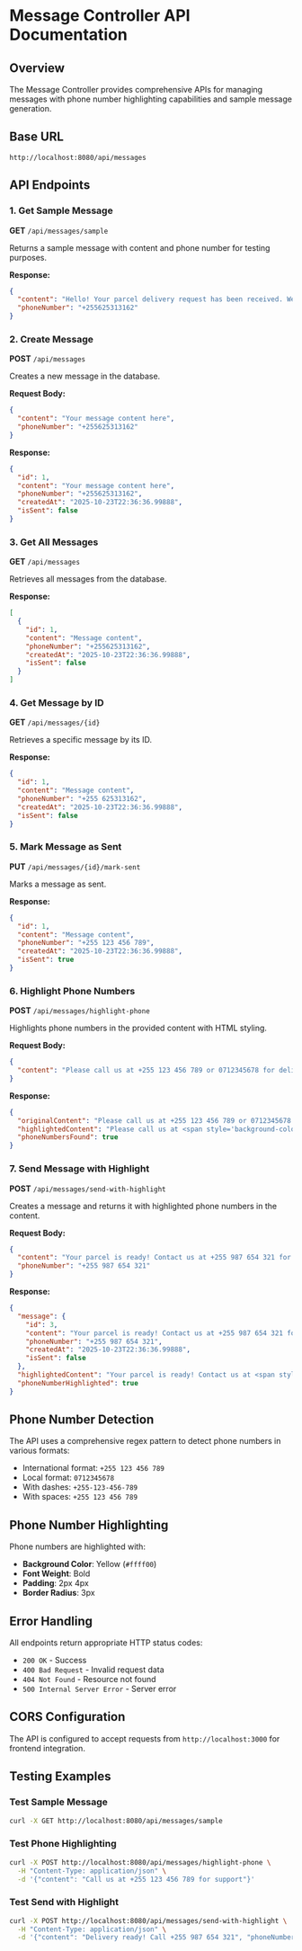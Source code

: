 # Message Controller API Documentation

## Overview
The Message Controller provides comprehensive APIs for managing messages with phone number highlighting capabilities and sample message generation.

## Base URL
```
http://localhost:8080/api/messages
```

## API Endpoints

### 1. Get Sample Message
**GET** `/api/messages/sample`

Returns a sample message with content and phone number for testing purposes.

**Response:**
```json
{
  "content": "Hello! Your parcel delivery request has been received. We will contact you shortly to confirm delivery details. Thank you for choosing our service!",
  "phoneNumber": "+255625313162"
}
```

### 2. Create Message
**POST** `/api/messages`

Creates a new message in the database.

**Request Body:**
```json
{
  "content": "Your message content here",
  "phoneNumber": "+255625313162"
}
```

**Response:**
```json
{
  "id": 1,
  "content": "Your message content here",
  "phoneNumber": "+255625313162",
  "createdAt": "2025-10-23T22:36:36.99888",
  "isSent": false
}
```

### 3. Get All Messages
**GET** `/api/messages`

Retrieves all messages from the database.

**Response:**
```json
[
  {
    "id": 1,
    "content": "Message content",
    "phoneNumber": "+255625313162",
    "createdAt": "2025-10-23T22:36:36.99888",
    "isSent": false
  }
]
```

### 4. Get Message by ID
**GET** `/api/messages/{id}`

Retrieves a specific message by its ID.

**Response:**
```json
{
  "id": 1,
  "content": "Message content",
  "phoneNumber": "+255 625313162",
  "createdAt": "2025-10-23T22:36:36.99888",
  "isSent": false
}
```

### 5. Mark Message as Sent
**PUT** `/api/messages/{id}/mark-sent`

Marks a message as sent.

**Response:**
```json
{
  "id": 1,
  "content": "Message content",
  "phoneNumber": "+255 123 456 789",
  "createdAt": "2025-10-23T22:36:36.99888",
  "isSent": true
}
```

### 6. Highlight Phone Numbers
**POST** `/api/messages/highlight-phone`

Highlights phone numbers in the provided content with HTML styling.

**Request Body:**
```json
{
  "content": "Please call us at +255 123 456 789 or 0712345678 for delivery updates"
}
```

**Response:**
```json
{
  "originalContent": "Please call us at +255 123 456 789 or 0712345678 for delivery updates",
  "highlightedContent": "Please call us at <span style='background-color: #ffff00; font-weight: bold; padding: 2px 4px; border-radius: 3px;'>+255 123 456 789</span> or <span style='background-color: #ffff00; font-weight: bold; padding: 2px 4px; border-radius: 3px;'>0712345678</span> for delivery updates",
  "phoneNumbersFound": true
}
```

### 7. Send Message with Highlight
**POST** `/api/messages/send-with-highlight`

Creates a message and returns it with highlighted phone numbers in the content.

**Request Body:**
```json
{
  "content": "Your parcel is ready! Contact us at +255 987 654 321 for pickup",
  "phoneNumber": "+255 987 654 321"
}
```

**Response:**
```json
{
  "message": {
    "id": 3,
    "content": "Your parcel is ready! Contact us at +255 987 654 321 for pickup",
    "phoneNumber": "+255 987 654 321",
    "createdAt": "2025-10-23T22:36:36.99888",
    "isSent": false
  },
  "highlightedContent": "Your parcel is ready! Contact us at <span style='background-color: #ffff00; font-weight: bold; padding: 2px 4px; border-radius: 3px;'>+255 987 654 321</span> for pickup",
  "phoneNumberHighlighted": true
}
```

## Phone Number Detection

The API uses a comprehensive regex pattern to detect phone numbers in various formats:
- International format: `+255 123 456 789`
- Local format: `0712345678`
- With dashes: `+255-123-456-789`
- With spaces: `+255 123 456 789`

## Phone Number Highlighting

Phone numbers are highlighted with:
- **Background Color**: Yellow (`#ffff00`)
- **Font Weight**: Bold
- **Padding**: 2px 4px
- **Border Radius**: 3px

## Error Handling

All endpoints return appropriate HTTP status codes:
- `200 OK` - Success
- `400 Bad Request` - Invalid request data
- `404 Not Found` - Resource not found
- `500 Internal Server Error` - Server error

## CORS Configuration

The API is configured to accept requests from `http://localhost:3000` for frontend integration.

## Testing Examples

### Test Sample Message
```bash
curl -X GET http://localhost:8080/api/messages/sample
```

### Test Phone Highlighting
```bash
curl -X POST http://localhost:8080/api/messages/highlight-phone \
  -H "Content-Type: application/json" \
  -d '{"content": "Call us at +255 123 456 789 for support"}'
```

### Test Send with Highlight
```bash
curl -X POST http://localhost:8080/api/messages/send-with-highlight \
  -H "Content-Type: application/json" \
  -d '{"content": "Delivery ready! Call +255 987 654 321", "phoneNumber": "+255 987 654 321"}'
```
